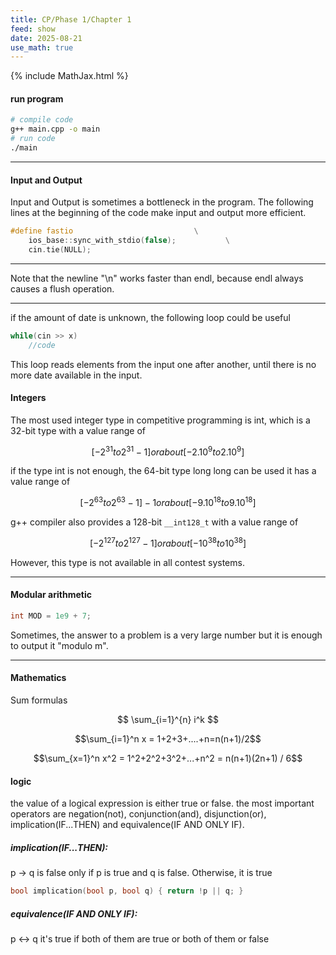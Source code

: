 ```yaml
---
title: CP/Phase 1/Chapter 1
feed: show
date: 2025-08-21
use_math: true
---
```

{% include MathJax.html %}

#### run program
```bash
# compile code
g++ main.cpp -o main
# run code
./main
```

---

#### Input and Output
Input and Output is sometimes a bottleneck in the program. The following
lines at the beginning of the code make input and output more efficient.
```cpp
#define fastio                           \
	ios_base::sync_with_stdio(false);           \
	cin.tie(NULL);
```

---

Note that the newline "\n" works faster than endl, because endl always
causes a flush operation.

---

if the amount of date is unknown, the following loop could be useful
```cpp
while(cin >> x)
	//code
```
This loop reads elements from the input one after another, until there is no more date available in the input.
#### Integers
The most used integer type in competitive programming is int, which is a 32-bit
type with a value range of

$$[-2^{31} to 2^{31}-1]or about[-2.10^9 to 2.10^9]$$


if the type int is not enough, the 64-bit type long long can be used it has a
value range of

$$[-2^{63} to 2^{63} - 1] -1 or about [-9.10^{18} to 9.10^{18}]$$

g++ compiler also provides a 128-bit `__int128_t`
with a value range of

$$[-2^{127} to 2^{127} - 1] or about [-10^{38} to 10^{38}]$$

However, this type is not available in all contest systems.

---
#### Modular arithmetic
```cpp
int MOD = 1e9 + 7;
```
Sometimes, the answer to a problem is a very large number but it is enough to output it "modulo m".

---

#### Mathematics
Sum formulas

$$ \sum_{i=1}^{n} i^k $$


$$\sum_{i=1}^n x = 1+2+3+....+n=n(n+1)/2$$


$$\sum_{x=1}^n x^2 = 1^2+2^2+3^2+...+n^2 = n(n+1)(2n+1) / 6$$


#### logic
the value of a logical expression is either true or false. the most important operators are
negation(not), conjunction(and), disjunction(or), implication(IF...THEN) and equivalence(IF AND ONLY IF).
##### implication(IF...THEN):
p -> q
is false only if p is true and q is false. Otherwise, it is true
```cpp
bool implication(bool p, bool q) { return !p || q; }
```
##### equivalence(IF AND ONLY IF):
p <-> q
it's true if both of them are true or both of them or false
